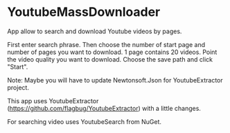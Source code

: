 # YoutubeMassDownloader

App allow to search and download Youtube videos by pages.

First enter search phrase.
Then choose the number of start page and number of pages you want to download. 1 page contains 20 videos.
Point the video quality you want to download.
Choose the save path and click "Start".

Note: Maybe you will have to update Newtonsoft.Json for YoutubeExtractor project.

This app uses YoutubeExtractor (https://github.com/flagbug/YoutubeExtractor) with a little changes.

For searching video uses YoutubeSearch from NuGet.